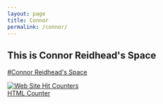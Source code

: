 ```yaml
---
layout: page
title: Connor
permalink: /connor/
---
```


## This is Connor Reidhead's Space


<a href="https://freemanfinicum.github.io/connor/" target="_blank">#Connor Reidhead's Space</a>



<a href="https://www.easycounter.com/">
<img src="https://www.easycounter.com/counter.php?reidhead,edwardconnor"
border="0" alt="Web Site Hit Counters"></a>
<br><a href="https://www.easycounter.com/">HTML Counter</a>

